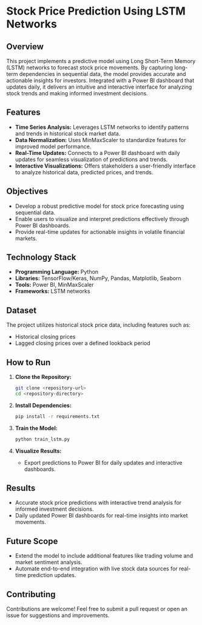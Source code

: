 # Stock Price Prediction Using LSTM Networks  

## Overview  
This project implements a predictive model using Long Short-Term Memory (LSTM) networks to forecast stock price movements. By capturing long-term dependencies in sequential data, the model provides accurate and actionable insights for investors. Integrated with a Power BI dashboard that updates daily, it delivers an intuitive and interactive interface for analyzing stock trends and making informed investment decisions.  

## Features  
- **Time Series Analysis:** Leverages LSTM networks to identify patterns and trends in historical stock market data.  
- **Data Normalization:** Uses MinMaxScaler to standardize features for improved model performance.  
- **Real-Time Updates:** Connects to a Power BI dashboard with daily updates for seamless visualization of predictions and trends.  
- **Interactive Visualizations:** Offers stakeholders a user-friendly interface to analyze historical data, predicted prices, and trends.  

## Objectives  
- Develop a robust predictive model for stock price forecasting using sequential data.  
- Enable users to visualize and interpret predictions effectively through Power BI dashboards.  
- Provide real-time updates for actionable insights in volatile financial markets.  

## Technology Stack  
- **Programming Language:** Python  
- **Libraries:** TensorFlow/Keras, NumPy, Pandas, Matplotlib, Seaborn  
- **Tools:** Power BI, MinMaxScaler  
- **Frameworks:** LSTM networks  

## Dataset  
The project utilizes historical stock price data, including features such as:  
- Historical closing prices  
- Lagged closing prices over a defined lookback period  

## How to Run  
1. **Clone the Repository:**  
   ```bash  
   git clone <repository-url>  
   cd <repository-directory>  
   ```  

2. **Install Dependencies:**  
   ```bash  
   pip install -r requirements.txt  
   ```  

3. **Train the Model:**  
   ```bash  
   python train_lstm.py  
   ```  

4. **Visualize Results:**  
   - Export predictions to Power BI for daily updates and interactive dashboards.  

## Results  
- Accurate stock price predictions with interactive trend analysis for informed investment decisions.  
- Daily updated Power BI dashboards for real-time insights into market movements.  

## Future Scope  
- Extend the model to include additional features like trading volume and market sentiment analysis.  
- Automate end-to-end integration with live stock data sources for real-time prediction updates.  

## Contributing  
Contributions are welcome! Feel free to submit a pull request or open an issue for suggestions and improvements.  

